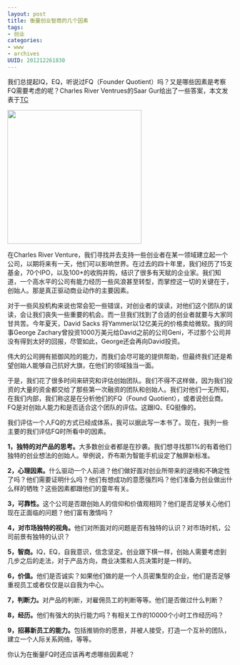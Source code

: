 ```yaml
---
layout: post
title: 衡量创业智商的几个因素
tags: 
- 创业
categories:
- www
- archives
UUID: 201212261830
---
```


我们总提起IQ，EQ，听说过FQ（Founder Quotient）吗？又是哪些因素是考察FQ需要考虑的呢？Charles River Ventrues的Saar Gur给出了一些答案，本文发表于[TC](http://techcrunch.com/2012/11/17/measure-founder-strength-with-your-founder-quotient/)

<img src="{{site.aliyun_oss}}/assets/images/life/pub/founder-quotient-circle.jpg"  width="300" height="300" class="img-right"/>


在Charles River Venture，我们寻找并去支持一些创业者在某一领域建立起一个公司，以期将来有一天，他们可以影响世界。在过去的四十年里，我们经历了15支基金，70个IPO，以及100+的收购并购，结识了很多有天赋的企业家。我们知道，一个高水平的公司有能力经历一些风浪甚至转型，而掌控这一切的关键在于，创始人。那是真正驱动商业动作的主要因素。

对于一些风投机构来说也常会犯一些错误，对创业者的误读，对他们这个团队的误读，会让我们丧失一些重要的机会。而一旦我们找到了合适的创业者就要与大家同甘共苦。今年夏天，David Sacks 将Yammer以12亿美元的价格卖给微软。我的同事George Zachary曾投资1000万美元给David之前的公司Geni，不过那个公司并没有得到太好的回报，尽管如此，George还会再向David投资。

伟大的公司拥有抵御风险的能力，而我们会尽可能的提供帮助，但最终我们还是希望创始人能够自己抗好大旗，在他们的领域独当一面。

于是，我们花了很多时间来研究和评估创始团队。我们不得不这样做，因为我们投资的大量的资金都交给了那些第一次融资的团队和创始人。我们对他们一无所知，在我们内部，我们称这是在分析他们的FQ（Found Quotient），或者说创业商。FQ是对创始人能力和是否适合这个团队的评估。这跟IQ、EQ挺像的。

我们评估一个人FQ的方式已经成体系，我可以据此写一本书了。现在，我列一些主要的我们评估FQ时所看中的因素。

<strong>1，独特的对产品的思考。</strong>大多数创业者都是在抄袭。我们想寻找那1%的有着他们独特的创业想法的创始人。举例说，乔布斯为智能手机设定了触屏新标准。

<strong>2，心理因素。</strong>什么驱动一个人前进？他们做好面对创业所带来的逆境和不确定性了吗？他们需要证明什么吗？他们有想成功的意愿强烈吗？他们准备为创业做出什么样的牺牲？这些因素都跟他们的童年有关。

<strong>3，可靠性。</strong>这个公司是否跟创始人的信仰和价值观相同？他们是否足够关心他们现在正面临的问题？他们富有激情吗？

<strong>4，对市场独特的视角。</strong>他们对所面对的问题是否有独特的认识？对市场时机，公司前景有独特的认识？

<strong>5，智商。</strong>IQ，EQ，自我意识，信念坚定。创业跟下棋一样，创始人需要考虑到几步之后的走法，对于产品方向，商业决策和人员决策时是一样的。

<strong>6，价值。</strong>他们是否诚实？如果他们做的是一个人员密集型的企业，他们是否足够重视员工或者仅仅是以自我为中心。

<strong>7，判断力。</strong>对产品的判断，对雇佣员工的判断等等。他们是否做过什么判断？

<strong>8，经历。</strong>他们有强大的执行能力吗？有相关工作的10000个小时工作经历吗？

<strong>9，招募新员工的能力。</strong>包括推销你的愿景，并被人接受，打造一个互补的团队，建立一个人际关系网络，等等。

你认为在衡量FQ时还应该再考虑哪些因素呢？
